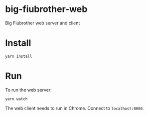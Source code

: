 # big-fiubrother-web

Big Fiubrother web server and client

# Install

```
yarn install
```

# Run

To run the web server:

```
yarn watch
```

The web client needs to run in Chrome. Connect to `localhost:8080`.
